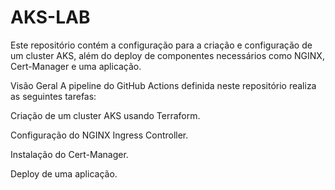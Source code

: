# AKS-LAB

Este repositório contém a configuração para a criação e configuração de um cluster AKS, além do deploy de componentes necessários como NGINX, Cert-Manager e uma aplicação.

Visão Geral
A pipeline do GitHub Actions definida neste repositório realiza as seguintes tarefas:

Criação de um cluster AKS usando Terraform.

Configuração do NGINX Ingress Controller.

Instalação do Cert-Manager.

Deploy de uma aplicação.
